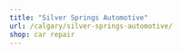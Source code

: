 ```yaml
---
title: "Silver Springs Automotive"
url: /calgary/silver-springs-automotive/
shop: car repair
---
```

